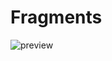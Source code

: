 # Fragments
![preview](https://github.com/AngryFalcon89/Fragments/assets/91687355/b1f1c94e-43c3-4ed0-89b2-9579cb14a168)
